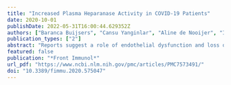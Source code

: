 ```yaml
---
title: "Increased Plasma Heparanase Activity in COVID-19 Patients"
date: 2020-10-01
publishDate: 2022-05-31T16:00:44.629352Z
authors: ["Baranca Buijsers", "Cansu Yanginlar", "Aline de Nooijer", "Inge Grondman", "Marissa L. Maciej-Hulme", "Inge Jonkman", "Nico A. F. Janssen", "Nils Rother", "Mark de Graaf", "Peter Pickkers", "Matthijs Kox", "Leo A. B. Joosten", "Tom Nijenhuis", "Mihai G. Netea", "Luuk Hilbrands", "Frank L. van de Veerdonk", "Raphaël Duivenvoorden", "Quirijn de Mast", "Johan van der Vlag"]
publication_types: ["2"]
abstract: "Reports suggest a role of endothelial dysfunction and loss of endothelial barrier function in COVID-19. It is well established that the endothelial glycocalyx-degrading enzyme heparanase contributes to vascular leakage and inflammation. Low molecular weight heparins (LMWH) serve as an inhibitor of heparanase. We hypothesize that heparanase contributes to the pathogenesis of COVID-19, and that heparanase may be inhibited by LMWH. To test this hypothesis, heparanase activity and heparan sulfate levels were measured in plasma of healthy controls (n = 10) and COVID-19 patients (n = 48). Plasma heparanase activity and heparan sulfate levels were significantly elevated in COVID-19 patients. Heparanase activity was associated with disease severity including the need for intensive care, lactate dehydrogenase levels, and creatinine levels. Use of prophylactic LMWH in non-ICU patients was associated with a reduced heparanase activity. Since there is no other clinically applied heparanase inhibitor currently available, therapeutic treatment of COVID-19 patients with low molecular weight heparins should be explored."
featured: false
publication: "*Front Immunol*"
url_pdf: "https://www.ncbi.nlm.nih.gov/pmc/articles/PMC7573491/"
doi: "10.3389/fimmu.2020.575047"
---
```



